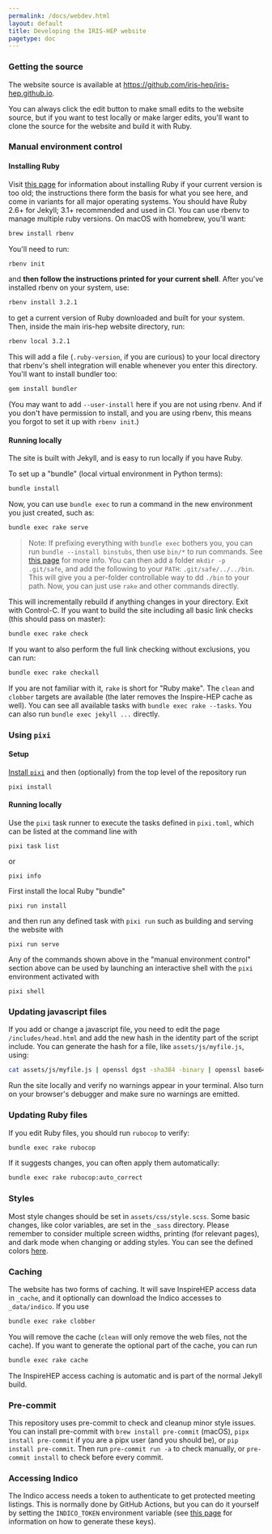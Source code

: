 ```yaml
---
permalink: /docs/webdev.html
layout: default
title: Developing the IRIS-HEP website
pagetype: doc
---
```


### Getting the source

The website source is available at <https://github.com/iris-hep/iris-hep.github.io>.

You can always click the edit button to make small edits to the website source, but if you want to test locally or make larger edits, you'll want to clone the source for the website and build it with Ruby.

### Manual environment control

#### Installing Ruby

Visit [this page](https://jekyllrb.com/docs/installation/) for information
about installing Ruby if your current version is too old; the instructions
there form the basis for what you see here, and come in variants for all major
operating systems.  You should have Ruby 2.6+ for Jekyll; 3.1+ recommended and
used in CI. You can use rbenv to manage multiple ruby versions. On macOS with
homebrew, you'll want:

```bash
brew install rbenv
```

You'll need to run:

```bash
rbenv init
```

and **then follow the instructions printed for your current shell**. After you've installed rbenv on your system, use:

```bash
rbenv install 3.2.1
```

to get a current version of Ruby downloaded and built for your system. Then,
inside the main iris-hep website directory, run:

```bash
rbenv local 3.2.1
```

This will add a file (`.ruby-version`, if you are curious) to your local
directory that rbenv's shell integration will enable whenever you enter this
directory. You'll want to install bundler too:

```bash
gem install bundler
```

(You may want to add `--user-install` here if you are not using rbenv. And if
you don't have permission to install, and you are using rbenv, this means you
forgot to set it up with `rbenv init`.)

#### Running locally

The site is built with Jekyll, and is easy to run locally if you have Ruby.

To set up a "bundle" (local virtual environment in Python terms):

```bash
bundle install
```

Now, you can use `bundle exec` to run a command in the new environment you just created, such as:

```bash
bundle exec rake serve
```

> Note: If prefixing everything with `bundle exec` bothers you, you can run `bundle --install binstubs`, then use `bin/*` to run commands. See [this page](https://github.com/rbenv/rbenv/wiki/Understanding-binstubs) for more info.
> You can then add a folder `mkdir -p .git/safe`, and add the following to your `PATH`: `.git/safe/../../bin`. This will give you a per-folder controllable way to
dd `./bin` to your path. Now, you can just use `rake` and other commands directly.

This will incrementally rebuild if anything changes in your directory. Exit with Control-C. If you want to build the site including all basic link checks (this should pass on master):

```bash
bundle exec rake check
```

If you want to also perform the full link checking without exclusions, you can run:

```bash
bundle exec rake checkall
```

If you are not familiar with it, `rake` is short for "Ruby make". The `clean` and `clobber` targets are available (the later removes the Inspire-HEP cache as well). You can see all available tasks with `bundle exec rake --tasks`. You can also run `bundle exec jekyll ...` directly.

### Using `pixi`

#### Setup

[Install `pixi`](https://pixi.sh/latest/#installation) and then (optionally) from the top level of the repository run

```console
pixi install
```

#### Running locally

Use the `pixi` task runner to execute the tasks defined in `pixi.toml`, which can be listed at the command line with

```console
pixi task list
```

or

```console
pixi info
```

First install the local Ruby "bundle"

```console
pixi run install
```

and then run any defined task with `pixi run` such as building and serving the website with

```console
pixi run serve
```

Any of the commands shown above in the "manual environment control" section above can be used by launching an interactive shell with the `pixi` environment activated with

```console
pixi shell
```

### Updating javascript files

If you add or change a javascript file, you need to edit the page `/includes/head.html` and add the new hash in the identity part of the script include. You can generate the hash for a file, like `assets/js/myfile.js`,  using:

```bash
cat assets/js/myfile.js | openssl dgst -sha384 -binary | openssl base64 -A
```

Run the site locally and verify no warnings appear in your terminal. Also turn on your browser's debugger and make sure no warnings are emitted.

### Updating Ruby files

If you edit Ruby files, you should run `rubocop` to verify:

```bash
bundle exec rake rubocop
```

If it suggests changes, you can often apply them automatically:

```bash
bundle exec rake rubocop:auto_correct
```

### Styles

Most style changes should be set in `assets/css/style.scss`. Some basic changes, like color variables, are set in the `_sass` directory. Please remember to consider multiple screen widths, printing (for relevant pages), and dark mode when changing or adding styles. You can see the defined colors [here](/docs/logos).

### Caching

The website has two forms of caching. It will save InspireHEP access data in `_cache`, and it optionally can download the Indico accesses to `_data/indico`. If you use

```bash
bundle exec rake clobber
```

You will remove the cache (`clean` will only remove the web files, not the cache). If you want to generate the optional part of the cache, you can run

```bash
bundle exec rake cache
```

The InspireHEP access caching is automatic and is part of the normal Jekyll build.


### Pre-commit

This repository uses pre-commit to check and cleanup minor style issues. You can install pre-commit with `brew install pre-commit` (macOS), `pipx install pre-commit` if you are a pipx user (and you should be), or `pip install pre-commit`. Then run `pre-commit run -a` to check manually, or `pre-commit install` to check before every commit.

### Accessing Indico

The Indico access needs a token to authenticate to get protected meeting listings. This is normally done by GitHub Actions, but you can do it yourself by setting the `INDICO_TOKEN` environment variable (see [this page](https://docs.getindico.io/en/stable/http_api/access/#api-authentication) for information on how to generate these keys).
